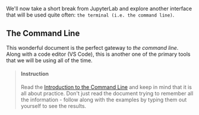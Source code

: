 

We'll now take a short break from JupyterLab and explore another interface that will be used quite often: `the terminal (i.e. the command line)`.


## The Command Line

This wonderful document is the perfect gateway to _the command line_. Along with a code editor (VS Code), this is another one of the primary tools that we will be using all of the time.

> #### Instruction
>  Read the [Introduction to the Command Line](https://launchschool.com/books/command_line/read/introduction#briefoverview) and keep in mind that it is all about practice. Don't just read the document trying to remember all the information - follow along with the examples by typing them out yourself to see the results.


